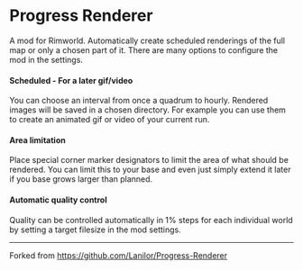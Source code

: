 # Progress Renderer
A mod for Rimworld.
Automatically create scheduled renderings of the full map or only a chosen part of it.
There are many options to configure the mod in the settings.

#### Scheduled - For a later gif/video
You can choose an interval from once a quadrum to hourly.
Rendered images will be saved in a chosen directory.
For example you can use them to create an animated gif or video of your current run.

#### Area limitation
Place special corner marker designators to limit the area of what should be rendered.
You can limit this to your base and even just simply extend it later if you base grows larger than planned.

#### Automatic quality control
Quality can be controlled automatically in 1% steps for each individual world by setting a target filesize in the mod settings.

---

Forked from https://github.com/Lanilor/Progress-Renderer